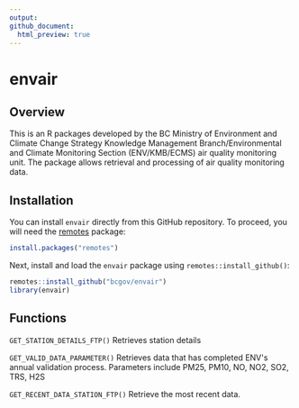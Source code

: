 ```yaml
---
output: 
github_document:
  html_preview: true
---
```



# envair 

## Overview

This is an R packages developed by the BC Ministry of Environment and Climate Change Strategy  Knowledge Management Branch/Environmental and Climate Monitoring Section (ENV/KMB/ECMS) air quality monitoring unit. The package allows retrieval and processing of air quality monitoring data.

## Installation 

You can install `envair` directly from this GitHub repository. To proceed, you will need the [remotes](https://cran.r-project.org/package=remotes) package:


```r
install.packages("remotes")
```

Next, install and load the `envair` package using `remotes::install_github()`:


```r
remotes::install_github("bcgov/envair")
library(envair)
```

## Functions

`GET_STATION_DETAILS_FTP()`  Retrieves station details

`GET_VALID_DATA_PARAMETER()` Retrieves data that has completed ENV's annual validation process. Parameters include PM25, PM10, NO, NO2, SO2, TRS, H2S

`GET_RECENT_DATA_STATION_FTP()` Retrieve the most recent data. 



